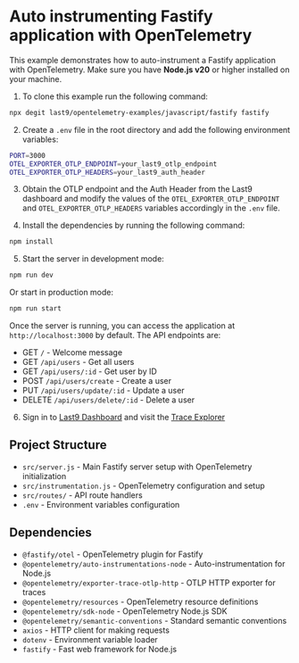 # Auto instrumenting Fastify application with OpenTelemetry

This example demonstrates how to auto-instrument a Fastify application with
OpenTelemetry. Make sure you have **Node.js v20** or higher installed on your
machine.

1. To clone this example run the following command:

```bash
npx degit last9/opentelemetry-examples/javascript/fastify fastify
```

2. Create a `.env` file in the root directory and add the following environment variables:

```bash
PORT=3000
OTEL_EXPORTER_OTLP_ENDPOINT=your_last9_otlp_endpoint
OTEL_EXPORTER_OTLP_HEADERS=your_last9_auth_header
```

3. Obtain the OTLP endpoint and the Auth Header from the Last9 dashboard and
   modify the values of the `OTEL_EXPORTER_OTLP_ENDPOINT` and `OTEL_EXPORTER_OTLP_HEADERS` variables
   accordingly in the `.env` file.

4. Install the dependencies by running the following command:

```bash
npm install
```

5. Start the server in development mode:

```bash
npm run dev
```

Or start in production mode:

```bash
npm run start
```

Once the server is running, you can access the application at
`http://localhost:3000` by default. The API endpoints are:

- GET `/` - Welcome message
- GET `/api/users` - Get all users
- GET `/api/users/:id` - Get user by ID
- POST `/api/users/create` - Create a user
- PUT `/api/users/update/:id` - Update a user
- DELETE `/api/users/delete/:id` - Delete a user

6. Sign in to [Last9 Dashboard](https://app.last9.io) and visit the [Trace Explorer](https://app.last9.io/traces)

## Project Structure

- `src/server.js` - Main Fastify server setup with OpenTelemetry initialization
- `src/instrumentation.js` - OpenTelemetry configuration and setup
- `src/routes/` - API route handlers
- `.env` - Environment variables configuration

## Dependencies

- `@fastify/otel` - OpenTelemetry plugin for Fastify
- `@opentelemetry/auto-instrumentations-node` - Auto-instrumentation for Node.js
- `@opentelemetry/exporter-trace-otlp-http` - OTLP HTTP exporter for traces
- `@opentelemetry/resources` - OpenTelemetry resource definitions
- `@opentelemetry/sdk-node` - OpenTelemetry Node.js SDK
- `@opentelemetry/semantic-conventions` - Standard semantic conventions
- `axios` - HTTP client for making requests
- `dotenv` - Environment variable loader
- `fastify` - Fast web framework for Node.js
